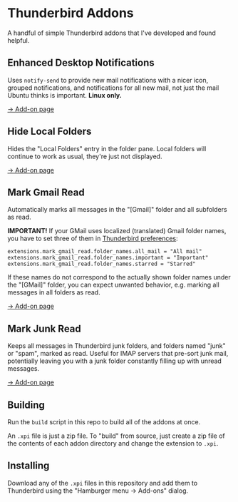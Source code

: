 # Thunderbird Addons

A handful of simple Thunderbird addons that I've developed and found helpful.

## Enhanced Desktop Notifications

Uses `notify-send` to provide new mail notifications with a nicer icon, grouped notifications, and notifications for all new mail, not just the mail Ubuntu thinks is important. __Linux only.__

[→ Add-on page](https://addons.thunderbird.net/en-US/thunderbird/addon/enhanced-desktop-notifications/)

## Hide Local Folders

Hides the "Local Folders" entry in the folder pane.  Local folders will continue to work as usual, they're just not displayed.

[→ Add-on page](https://addons.thunderbird.net/en-US/thunderbird/addon/hide-local-folders/)

## Mark Gmail Read

Automatically marks all messages in the "[Gmail]" folder and all subfolders as read. 

**IMPORTANT!**
If your GMail uses localized (translated) Gmail folder names, you have to set three of them in [Thunderbird preferences](https://support.mozilla.org/en-US/kb/config-editor):

```
extensions.mark_gmail_read.folder_names.all_mail = "All mail"
extensions.mark_gmail_read.folder_names.important = "Important"
extensions.mark_gmail_read.folder_names.starred = "Starred"
```

If these names do not correspond to the actually shown folder names under the "[GMail]" folder, you can expect unwanted behavior, e.g. marking all messages in all folders as read.

[→ Add-on page](https://addons.thunderbird.net/en-US/thunderbird/addon/mark-gmail-read/)

## Mark Junk Read

Keeps all messages in Thunderbird junk folders, and folders named "junk" or "spam", marked as read.  Useful for IMAP servers that pre-sort junk mail, potentially leaving you with a junk folder constantly filling up with unread messages.

[→ Add-on page](https://addons.thunderbird.net/en-US/thunderbird/addon/mark-junk-read/)

## Building

Run the `build` script in this repo to build all of the addons at once.

An `.xpi` file is just a zip file. To "build" from source, just create a zip file of the contents of each addon directory and change the extension to `.xpi`.

## Installing

Download any of the `.xpi` files in this repository and add them to Thunderbird using the "Hamburger menu → Add-ons" dialog.
